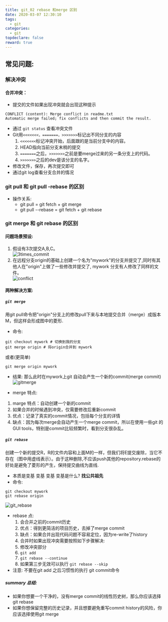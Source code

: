 ```yaml
---
title: git_02 rebase 和merge 区别
date: 2020-03-07 12:30:10
tags:
  - git
categories:
  - git
topdeclare: false
reward: true
---
```


## 常见问题:

### 解决冲突
#### 合并冲突：
- 提交的文件如果出现冲突就会出现这种提示
```
CONFLICT (content): Merge conflict in readme.txt
Automatic merge failed; fix conflicts and then commit the result.
```
- 通过 `git status` 查看冲突文件
- Git用`<<<<<<<，=======，>>>>>>>`标记出不同分支的内容
  1. `<<<<<<<`标记冲突开始，后面跟的是当前分支中的内容。
  2. HEAD指向当前分支末梢的提交
  3. `=======`之后，`>>>>>>>`之前是要merge过来的另一条分支上的代码。
  4. `>>>>>>>`之后的dev是该分支的名字。
- 修改文件，保存，再次提交即可
- 通过git log查看分支合并的情况
<!---more-->
### git pull 和 git pull -rebase 的区别

- 操作关系:
  - git pull = git fetch + git merge
  - git pull --rebase = git fetch + git rebase

### git merge 和 git rebase 的区别
#### 问题场景预设:
1. 假设有3次提交A,B,C。  
![3times_commit](/zbcn.github.io/assets/postImg/git/imgs/3times_commit.png)
2. 在远程分支origin的基础上创建一个名为"mywork"的分支并提交了,同时有其他人在"origin"上做了一些修改并提交了, mywork 分支有人修改了同样的文件。  
![conflict](/zbcn.github.io/assets/postImg/git/imgs/conflict.png)

#### 两种解决方案:
##### `git merge`  
 用git pull命令把"origin"分支上的修改pull下来与本地提交合并（merge）成版本M，但这样会形成图中的菱形.
 - 命令:
  ```git
  git checkout mywork # 切换到我的分支
  git merge origin # 将origin合并到 mywork
  ```
  或者(更简单)
  ```git
  git merge origin mywork
  ```
  - 结果: 那么此时在mywork上git 自动会产生一个新的commit(merge commit)
![gitmerge](/zbcn.github.io/assets/postImg/git/imgs/gitmerge.png)

 - merge 特点:
  1. marge 特点：自动创建一个新的commit
  2. 如果合并的时候遇到冲突，仅需要修改后重新commit
  3. 优点：记录了真实的commit情况，包括每个分支的详情
  4. 缺点：因为每次merge会自动产生一个merge commit，所以在使用一些git 的GUI tools，特别是commit比较频繁时，看到分支很杂乱。


##### `git rebase`  
创建一个新的提交R，R的文件内容和上面M的一样，但我们将E提交废除，当它不存在（图中用虚线表示）。由于这种删除,不应该push其他的repository.rebase的好处是避免了菱形的产生，保持提交曲线为直线.
  - 本质是变基 变基 变基
  变基是什么? __找公共祖先__
  - 命令:
  ```git
  git checkout mywork
  git rebase origin
  ```
![git_rebase](/zbcn.github.io/assets/postImg/git/imgs/git_rebase.png)
- rebase 点:
  1. 会合并之前的commit历史
  2. 优点：得到更简洁的项目历史，去掉了merge commit
  3. 缺点：如果合并出现代码问题不容易定位，因为re-write了history
  4. 合并时如果出现冲突需要按照如下步骤解决:
    1. 修改冲突部分
    2. `git add`
    3. `git rebase --continue`
    4. 如果第三步无效可以执行 `git rebase --skip`
- 注意: 不要在git add 之后习惯性的执行 git commit命令

##### summary 总结:
- 如果你想要一个干净的，没有merge commit的线性历史树，那么你应该选择git rebase
- 如果你想保留完整的历史记录，并且想要避免重写commit history的风险，你应该选择使用git merge
